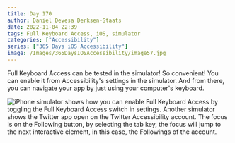 ```yaml
---
title: Day 170
author: Daniel Devesa Derksen-Staats
date: 2022-11-04 22:39
tags: Full Keyboard Access, iOS, simulator
categories: ["Accessibility"]
series: ["365 Days iOS Accessibility"]
image: /Images/365DaysIOSAccessibility/image57.jpg
---
```


Full Keyboard Access can be tested in the simulator! So convenient! You can enable it from Accessibility's settings in the simulator. And from there, you can navigate your app by just using your computer's keyboard.

![iPhone simulator shows how you can enable Full Keyboard Access by toggling the Full Keyboard Access switch in settings. Another simulator shows the Twitter app open on the Twitter Accessibility account. The focus is on the Following button, by selecting the tab key, the focus will jump to the next interactive element, in this case, the Followings of the account.](/Images/365DaysIOSAccessibility/image57.jpg)

